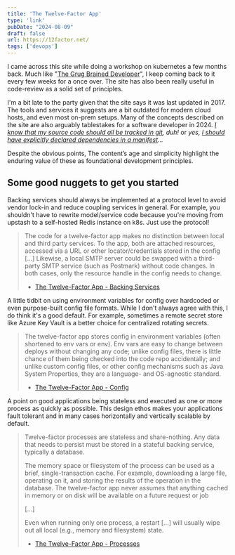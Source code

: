 ```yaml
---
title: 'The Twelve-Factor App'
type: 'link'
pubDate: "2024-08-09"
draft: false
url: https://12factor.net/
tags: ['devops']
---
```


I came across this site while doing a workshop on kubernetes a few months back. Much like "[The Grug Brained Developer](https://grugbrain.dev/)", I keep coming back to it every few weeks for a once over. The site has also been really useful in code-review as a solid set of principles.

I'm a bit late to the party given that the site says it was last updated in 2017. The tools and services it suggests are a bit outdated for modern cloud hosts, and even most on-prem setups. Many of the concepts described on the site are also arguably tablestakes for a software developer in 2024. *[I know that my source code should all be tracked in git](https://12factor.net/codebase), duh!* or *yes, [I should have explicitly declared dependencies in a manifest](https://12factor.net/dependencies)...*

Despite the obvious points, The content’s age and simplicity highlight the enduring value of these as foundational development principles. 

## Some good nuggets to get you started

Backing services should always be implemented at a protocol level to avoid vendor lock-in and reduce coupling services in general. For example, you shouldn't have to rewrite model/service code because you're moving from upstash to a self-hosted Redis instance on k8s. Just use the protocol!

> The code for a twelve-factor app makes no distinction between local and third party services. To the app, both are attached resources, accessed via a URL or other locator/credentials stored in the config [...] Likewise, a local SMTP server could be swapped with a third-party SMTP service (such as Postmark) without code changes. In both cases, only the resource handle in the config needs to change.
> - [The Twelve-Factor App - Backing Services](https://12factor.net/backing-services)

A little tidbit on using environment variables for config over hardcoded or even purpose-built config file formats. While I don't always agree with this, I do think it's a good default. For example, sometimes a remote secret store like Azure Key Vault is a better choice for centralized rotating secrets. 

> The twelve-factor app stores config in environment variables (often shortened to env vars or env). Env vars are easy to change between deploys without changing any code; unlike config files, there is little chance of them being checked into the code repo accidentally; and unlike custom config files, or other config mechanisms such as Java System Properties, they are a language- and OS-agnostic standard.
> - [The Twelve-Factor App - Config](https://12factor.net/config)

A point on good applications being stateless and executed as one or more process as quickly as possible. This design ethos makes your applications fault tolerant and in many cases horizontally and vertically scalable by default.

> Twelve-factor processes are stateless and share-nothing. Any data that needs to persist must be stored in a stateful backing service, typically a database.
> 
> The memory space or filesystem of the process can be used as a brief, single-transaction cache. For example, downloading a large file, operating on it, and storing the results of the operation in the database. The twelve-factor app never assumes that anything cached in memory or on disk will be available on a future request or job
> 
> [...]
> 
> Even when running only one process, a restart [...] will usually wipe out all local (e.g., memory and filesystem) state.
> - [The Twelve-Factor App - Processes](https://12factor.net/processes)